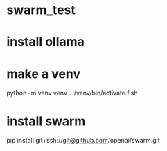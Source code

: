 # swarm_test

# install ollama

# make a venv

python -m venv venv
. ./venv/bin/activate.fish

# install swarm

pip install git+ssh://git@github.com/openai/swarm.git
